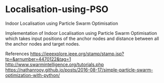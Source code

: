 # Localisation-using-PSO
Indoor Localisation using Particle Swarm Optimisation

Implementation of Indoor Localisation using Particle Swarm Optimisation which takes input positions of the anchor nodes and distance between all the anchor nodes and target nodes.

References
https://ieeexplore.ieee.org/stamp/stamp.jsp?tp=&arnumber=4470122&tag=1
http://www.swarmintelligence.org/tutorials.php
https://nathanrooy.github.io/posts/2016-08-17/simple-particle-swarm-optimization-with-python/
